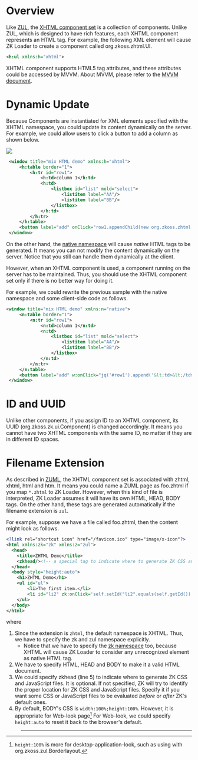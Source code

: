 # Overview

Like [ZUL](ZUML_Reference/ZUML/Languages/ZUL), the [XHTML
component set](ZUML_Reference/ZUML/Languages/XHTML) is a
collection of components. Unlike ZUL, which is designed to have rich
features, each XHTML component represents an HTML tag. For example, the
following XML element will cause ZK Loader to create a component called
<javadoc>org.zkoss.zhtml.Ul</javadoc>.

``` xml
<h:ul xmlns:h="xhtml">
```

XHTML component supports HTML5 tag attributes, and these attributes
could be accessed by MVVM. About MVVM, please refer to the [MVVM
document](http://books.zkoss.org/zk-mvvm-book/8.0/introduction_of_mvvm.html).

# Dynamic Update

Because Components are instantiated for XML elements specified with the
XHTML namespace, you could update its content dynamically on the server.
For example, we could allow users to click a button to add a column as
shown below.

![](images/html_1.png)

``` xml
 <window title="mix HTML demo" xmlns:h="xhtml">
     <h:table border="1">
         <h:tr id="row1">
             <h:td>column 1</h:td>
             <h:td>
                 <listbox id="list" mold="select">
                     <listitem label="AA"/>
                     <listitem label="BB"/>
                 </listbox>
             </h:td>
         </h:tr>
     </h:table>
     <button label="add" onClick="row1.appendChild(new org.zkoss.zhtml.Td())"/>
 </window>
```

On the other hand, the [native
namespace](ZK_Developer's_Reference/UI_Patterns/HTML_Tags/The_native_Namespace)
will cause *native* HTML tags to be generated. It means you can not
modify the content dynamically on the server. Notice that you still can
handle them dynamically at the client.

However, when an XHTML component is used, a component running on the
server has to be maintained. Thus, you should use the XHTML component
set only if there is no better way for doing it.

For example, we could rewrite the previous sample with the native
namespace and some client-side code as follows.

``` xml
<window title="mix HTML demo" xmlns:n="native">
     <n:table border="1">
         <n:tr id="row1">
             <n:td>column 1</n:td>
             <n:td>
                 <listbox id="list" mold="select">
                     <listitem label="AA"/>
                     <listitem label="BB"/>
                 </listbox>
             </n:td>
         </n:tr>
     </n:table>
     <button label="add" w:onClick="jq('#row1').append('&lt;td>&lt;/td>')" xmlns:w="client"/>
 </window>
```

# ID and UUID

Unlike other components, if you assign ID to an XHTML component, its
UUID (<javadoc method="getUuid()">org.zkoss.zk.ui.Component</javadoc>)
is changed accordingly. It means you cannot have two XHTML components
with the same ID, no matter if they are in different ID spaces.

# Filename Extension

As described in [ZUML](ZUML_Reference/ZUML/Languages), the
XHTML component set is associated with zhtml, xhtml, html and htm. It
means you could name a ZUML page as foo.zhtml if you map `*.zhtml` to ZK
Loader. However, when this kind of file is interpreted, ZK Loader
assumes it will have its own HTML, HEAD, BODY tags. On the other hand,
these tags are generated automatically if the filename extension is
`zul`.

For example, suppose we have a file called foo.zhtml, then the content
might look as follows.

``` xml
<?link rel="shortcut icon" href="/favicon.ico" type="image/x-icon"?>
<html xmlns:zk="zk" xmlns:z="zul">
  <head>
    <title>ZHTML Demo</title>
    <zkhead/><!-- a special tag to indicate where to generate ZK CSS and JS files -->
  </head>
  <body style="height:auto">
    <h1>ZHTML Demo</h1>
    <ul id="ul">
        <li>The first item.</li>
        <li id="li2" zk:onClick='self.setId("li2".equals(self.getId()) ? "":"li2")'>Click me to change Id.</li>
    </ul>
  </body>
</html>
```

where

1.  Since the extension is `zhtml`, the default namespace is XHTML.
    Thus, we have to specify the zk and zul namespace explicitly.
    - Notice that we have to specify the [zk
      namespace](ZUML_Reference/ZUML/Namespaces/ZK) too,
      because XHTML will cause ZK Loader to consider any unrecognized
      element as native HTML tag.
2.  We have to specify HTML, HEAD and BODY to make it a valid HTML
    document.
3.  We could specify zkhead (line 5) to indicate where to generate ZK
    CSS and JavaScript files. It is optional. If not specified, ZK will
    try to identify the proper location for ZK CSS and JavaScript files.
    Specify it if you want some CSS or JavaScript files to be evaluated
    *before* or *after* ZK's default ones.
4.  By default, BODY's CSS is `width:100%;height:100%`. However, it is
    appropriate for Web-look page[^1] For Web-look, we could specify
    `height:auto` to reset it back to the browser's default.

> ------------------------------------------------------------------------
>
> <references/>

[^1]: `height:100%` is more for desktop-application-look, such as using
    with <javadoc>org.zkoss.zul.Borderlayout</javadoc>.
